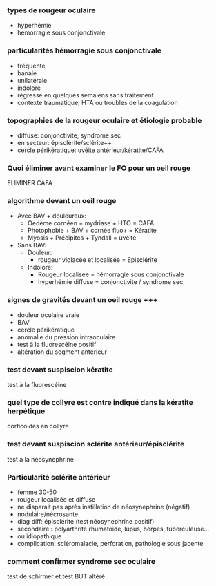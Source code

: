 ### types de rougeur oculaire
- hyperhémie
- hémorragie sous conjonctivale

### particularités hémorragie sous conjonctivale
- fréquente
- banale
- unilatérale
- indolore
- régresse en quelques semaiens sans traitement
- contexte traumatique, HTA ou troubles de la coagulation

### topographies de la rougeur oculaire et étiologie probable
- diffuse: conjonctivite, syndrome sec
- en secteur: épisclérite/sclérite++
- cercle périkératique: uvéite antérieur/kératite/CAFA

### Quoi éliminer avant examiner le FO pour un oeil rouge
ELIMINER CAFA

### algorithme devant un oeil rouge
- Avec BAV + douleureux:
    - Oedème cornéen + mydriase + HTO = CAFA
    - Photophobie + BAV + cornée fluo+ = Kératite
    - Myosis + Précipités + Tyndall = uvéite
- Sans BAV:
    - Douleur:
        - rougeur violacée et localisée = Episclérite
    - Indolore:
        - Rougeur localisée = hémorragie sous conjonctivale
        - hyperhémie diffuse = conjonctivite / syndrome sec

### signes de gravités devant un oeil rouge +++
- douleur oculaire vraie
- BAV
- cercle périkératique
- anomalie du pression intraoculaire
- test à la fluorescéine positif
- altération du segment antérieur

### test devant suspiscion kératite
test à la fluorescéine

### quel type de collyre est contre indiqué dans la kératite herpétique
corticoides en collyre

### test devant suspiscion sclérite antérieur/épisclérite
test à la néosynephrine

### Particularité sclérite antérieur
- femme 30-50
- rougeur localisée et diffuse
- ne disparait pas après instillation de néosynephrine (négatif)
- nodulaire/nécrosante
- diag diff: épisclérite (test néosynephrine positif)
- secondaire : polyarthrite rhumatoide, lupus, herpes, tuberculeuse...
- ou idiopathique 
- complication: scléromalacie, perforation, pathologie sous jacente

### comment confirmer syndrome sec oculaire
test de schirmer et test BUT altéré
